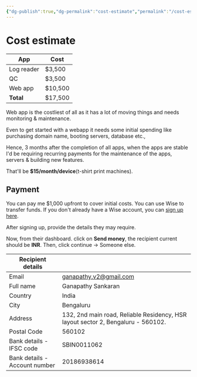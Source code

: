 ```yaml
---
{"dg-publish":true,"dg-permalink":"cost-estimate","permalink":"/cost-estimate/"}
---
```


# Cost estimate

| App        | Cost    |
| ---------- | ------- |
| Log reader | $3,500  |
| QC         | $3,500  |
| Web app    | $10,500 |
| **Total**  | $17,500 |

Web app is the costliest of all as it has a lot of moving things and needs monitoring & maintenance.

Even to get started with a webapp it needs some initial spending like purchasing domain name, booting servers, database etc.,

Hence, 3 months after the completion of all apps, when the apps are stable I'd be requiring recurring payments for the maintenance of the apps, servers & building new features.

That'll be **$15/month/device**(t-shirt print machines).

## Payment
You can pay me $1,000 upfront to cover initial costs. You can use Wise to transfer funds. If you don't already have a Wise account, you can [sign up here](https://wise.com/invite/ua/ganapathys25).

After signing up, provide the details they may require.

Now, from their dashboard. click on **Send money**, the recipient current should be **INR**. Then, click continue → Someone else.


| Recipient details             |                                                                                  |
| ----------------------------- | -------------------------------------------------------------------------------- |
| Email                         | ganapathy.v2@gmail.com                                                           |
| Full name                     | Ganapathy Sankaran                                                               |
| Country                       | India                                                                            |
| City                          | Bengaluru                                                                        |
| Address                       | 132, 2nd main road, Reliable Residency, HSR layout sector 2, Bengaluru - 560102. |
| Postal Code                   | 560102                                                                           |
| Bank details - IFSC code      | SBIN0011062                                                                      |
| Bank details - Account number | 20186938614                                                                      |
